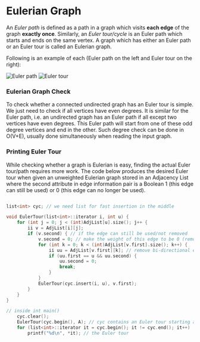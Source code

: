 # Eulerian Graph

An _Euler path_ is defined as a path in a graph which visits **each edge** of the graph **exactly once**. Similarly, an _Euler tour/cycle_ is an Euler path which starts and ends on the same vertex. A graph which has either an Euler path or an Euler tour is called an Eulerian graph.

Following is an example of each (Euler path on the left and Euler tour on the right):

![Euler path](https://i.imgur.com/sOpE2RO.png)
![Euler tour](https://i.imgur.com/LKte1Po.png)


### Eulerian Graph Check

To check whether a connected undirected graph has an Euler tour is simple. We just need to check if all vertices have even degrees. It is similar for the Euler path, i.e. an undirected graph has an Euler path if all except two vertices have even degrees. This Euler path will start from one of these odd degree vertices and end in the other. Such degree check can be done in O(V+E), usually done simultaneously when reading the input graph.

### Printing Euler Tour

While checking whether a graph is Eulerian is easy, finding the actual Euler tour/path requires more work. The code below produces the desired Euler tour when given an unweighted Eulerian graph stored in an Adjacency List where the second attribute in edge information pair is a Boolean 1 (this edge can still be used) or 0 (this edge can no longer be used).

```cpp

list<int> cyc; // we need list for fast insertion in the middle

void EulerTour(list<int>::iterator i, int u) {
	for (int j = 0; j < (int)AdjList[u].size(); j++ {
		ii v = AdjList[i][j];
		if (v.second) { // if the edge can still be used/not removed
			v.second = 0; // make the weight of this edge to be 0 (removed)
			for (int k = 0; k < (int)AdjList[v.first].size(); k++) {
				ii uu = AdjList[v.first][k]; // remove bi-directional edge
				if (uu.first == u && uu.second) {
					uu.second = 0;
					break;
				}
			}
			EulerTour(cyc.insert(i, u), v.first);
		}
	}
}

// inside int main()
	cyc.clear();
	EulerTour(cyc.begin(), A); // cyc contains an Euler tour starting at A
	for (list<int>::iterator it = cyc.begin(); it != cyc.end(); it++)
		printf("%d\n", *it); // the Euler tour

```
